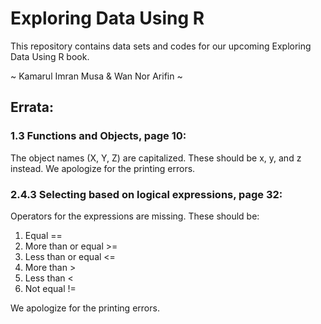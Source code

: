 # Exploring Data Using R
This repository contains data sets and codes for our upcoming Exploring Data Using R book.

~ Kamarul Imran Musa & Wan Nor Arifin ~

## Errata:

### 1.3 Functions and Objects, page 10:
The object names (X, Y, Z) are capitalized. These should be x, y, and z instead.
We apologize for the printing errors.

### 2.4.3 Selecting based on logical expressions, page 32:
Operators for the expressions are missing. These should be:

1. Equal ==
2. More than or equal >=
3. Less than or equal <=
4. More than >
5. Less than <
6. Not equal !=

We apologize for the printing errors.
